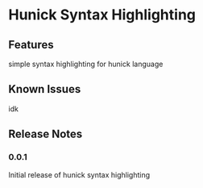 # Hunick Syntax Highlighting

## Features

simple syntax highlighting for hunick language

## Known Issues

idk

## Release Notes

### 0.0.1

Initial release of hunick syntax highlighting